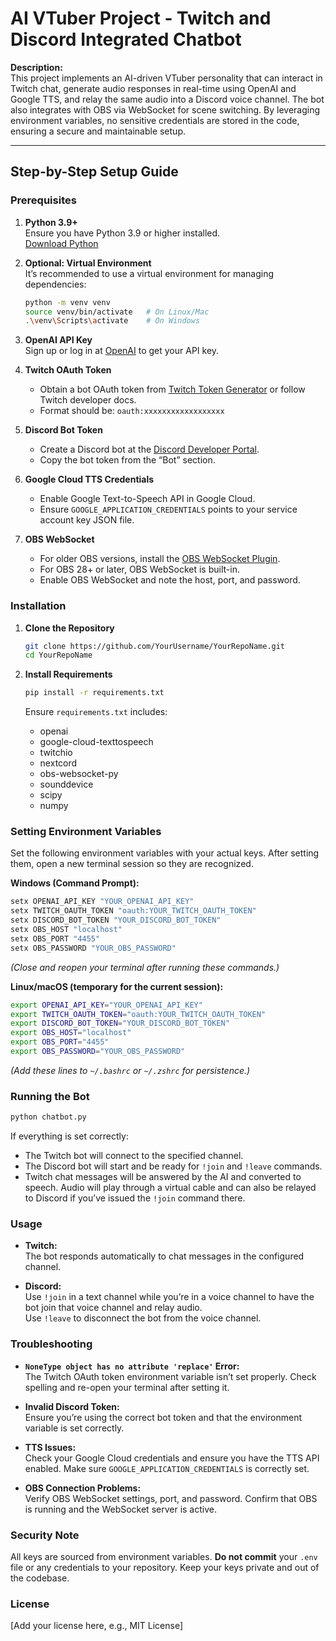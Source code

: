 
# AI VTuber Project - Twitch and Discord Integrated Chatbot

**Description:**  
This project implements an AI-driven VTuber personality that can interact in Twitch chat, generate audio responses in real-time using OpenAI and Google TTS, and relay the same audio into a Discord voice channel. The bot also integrates with OBS via WebSocket for scene switching. By leveraging environment variables, no sensitive credentials are stored in the code, ensuring a secure and maintainable setup.

---

## Step-by-Step Setup Guide

### Prerequisites

1. **Python 3.9+**  
   Ensure you have Python 3.9 or higher installed.  
   [Download Python](https://www.python.org/downloads/)

2. **Optional: Virtual Environment**  
   It’s recommended to use a virtual environment for managing dependencies:
   ```bash
   python -m venv venv
   source venv/bin/activate   # On Linux/Mac
   .\venv\Scripts\activate    # On Windows
   ```

3. **OpenAI API Key**  
   Sign up or log in at [OpenAI](https://platform.openai.com/) to get your API key.

4. **Twitch OAuth Token**  
   - Obtain a bot OAuth token from [Twitch Token Generator](https://twitchapps.com/tmi/) or follow Twitch developer docs.
   - Format should be: `oauth:xxxxxxxxxxxxxxxxxx`

5. **Discord Bot Token**  
   - Create a Discord bot at the [Discord Developer Portal](https://discord.com/developers/applications).
   - Copy the bot token from the “Bot” section.

6. **Google Cloud TTS Credentials**  
   - Enable Google Text-to-Speech API in Google Cloud.
   - Ensure `GOOGLE_APPLICATION_CREDENTIALS` points to your service account key JSON file.

7. **OBS WebSocket**  
   - For older OBS versions, install the [OBS WebSocket Plugin](https://github.com/obsproject/obs-websocket).
   - For OBS 28+ or later, OBS WebSocket is built-in.
   - Enable OBS WebSocket and note the host, port, and password.

### Installation

1. **Clone the Repository**
   ```bash
   git clone https://github.com/YourUsername/YourRepoName.git
   cd YourRepoName
   ```

2. **Install Requirements**
   ```bash
   pip install -r requirements.txt
   ```
   
   Ensure `requirements.txt` includes:
   - openai  
   - google-cloud-texttospeech  
   - twitchio  
   - nextcord  
   - obs-websocket-py  
   - sounddevice  
   - scipy  
   - numpy

### Setting Environment Variables

Set the following environment variables with your actual keys. After setting them, open a new terminal session so they are recognized.

**Windows (Command Prompt):**
```cmd
setx OPENAI_API_KEY "YOUR_OPENAI_API_KEY"
setx TWITCH_OAUTH_TOKEN "oauth:YOUR_TWITCH_OAUTH_TOKEN"
setx DISCORD_BOT_TOKEN "YOUR_DISCORD_BOT_TOKEN"
setx OBS_HOST "localhost"
setx OBS_PORT "4455"
setx OBS_PASSWORD "YOUR_OBS_PASSWORD"
```
*(Close and reopen your terminal after running these commands.)*

**Linux/macOS (temporary for the current session):**
```bash
export OPENAI_API_KEY="YOUR_OPENAI_API_KEY"
export TWITCH_OAUTH_TOKEN="oauth:YOUR_TWITCH_OAUTH_TOKEN"
export DISCORD_BOT_TOKEN="YOUR_DISCORD_BOT_TOKEN"
export OBS_HOST="localhost"
export OBS_PORT="4455"
export OBS_PASSWORD="YOUR_OBS_PASSWORD"
```
*(Add these lines to `~/.bashrc` or `~/.zshrc` for persistence.)*

### Running the Bot

```bash
python chatbot.py
```

If everything is set correctly:

- The Twitch bot will connect to the specified channel.
- The Discord bot will start and be ready for `!join` and `!leave` commands.
- Twitch chat messages will be answered by the AI and converted to speech. Audio will play through a virtual cable and can also be relayed to Discord if you’ve issued the `!join` command there.

### Usage

- **Twitch:**  
  The bot responds automatically to chat messages in the configured channel.

- **Discord:**  
  Use `!join` in a text channel while you’re in a voice channel to have the bot join that voice channel and relay audio.  
  Use `!leave` to disconnect the bot from the voice channel.

### Troubleshooting

- **`NoneType object has no attribute 'replace'` Error:**  
  The Twitch OAuth token environment variable isn’t set properly. Check spelling and re-open your terminal after setting it.

- **Invalid Discord Token:**  
  Ensure you’re using the correct bot token and that the environment variable is set correctly.

- **TTS Issues:**  
  Check your Google Cloud credentials and ensure you have the TTS API enabled. Make sure `GOOGLE_APPLICATION_CREDENTIALS` is correctly set.

- **OBS Connection Problems:**  
  Verify OBS WebSocket settings, port, and password. Confirm that OBS is running and the WebSocket server is active.

### Security Note

All keys are sourced from environment variables. **Do not commit** your `.env` file or any credentials to your repository. Keep your keys private and out of the codebase.

### License

[Add your license here, e.g., MIT License]
```
